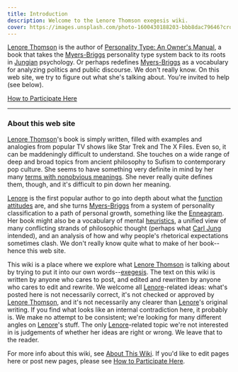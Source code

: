 ```yaml
---
title: Introduction
description: Welcome to the Lenore Thomson exegesis wiki.
cover: https://images.unsplash.com/photo-1600430188203-bbb8dac79646?crop=entropy&cs=srgb&fm=jpg&ixid=M3wxOTcwMjR8MHwxfHNlYXJjaHw5fHx0YXJvdHxlbnwwfHx8fDE3MzgwOTkzODB8MA&ixlib=rb-4.0.3&q=85
---
```


[Lenore Thomson](/wiki/people-and-systems/lenore-thomson) is the author of [Personality Type: An Owner's Manual](https://www.amazon.com/Personality-Type-Practical-Understanding-Yourself-ebook/dp/B00KLFBMKG), a book that takes the [Myers-Briggs](/wiki/people-and-systems/myers-briggs) personality type system back to its roots in [Jungian](/wiki/people-and-systems/carl-jung) psychology. Or perhaps redefines [Myers-Briggs](/wiki/people-and-systems/myers-briggs) as a vocabulary for analyzing politics and public discourse. We don't really know. On this web site, we try to figure out what she's talking about. You're invited to help (see below).

[How to Participate Here](/wiki/misc/how-to-participate-here-archive)

---

### About this web site

[Lenore Thomson](/wiki/people-and-systems/lenore-thomson)'s book is simply written, filled with examples and analogies from popular TV shows like Star Trek and The X Files. Even so, it can be maddeningly difficult to understand. She touches on a wide range of deep and broad topics from ancient philosophy to Sufism to contemporary pop culture. She seems to have something very definite in mind by her many [terms with nonobvious meanings](/wiki/our-difficulties/terms-with-nonobvious-meanings). She never really quite defines them, though, and it's difficult to pin down her meaning.

[Lenore](/wiki/people-and-systems/lenore-thomson) is the first popular author to go into depth about what the [function attitudes](/wiki/fundamentals/function-attitude) are, and she turns [Myers-Briggs](/wiki/people-and-systems/lenore-thomson) from a system of personality classification to a path of personal growth, something like the [Enneagram](https://en.wikipedia.org/wiki/Enneagram_of_Personality). Her book might also be a vocabulary of mental [heuristics](https://web.archive.org/web/20071215002147/http://greenlightwiki.com/heuristic), a unified view of many conflicting strands of philosophic thought (perhaps what [Carl Jung](/wiki/people-and-systems/carl-jung) intended), and an analysis of how and why people's rhetorical expectations sometimes clash. We don't really know quite what to make of her book--hence this web site.

This wiki is a place where we explore what [Lenore Thomson](/wiki/people-and-systems/lenore-thomson) is talking about by trying to put it into our own words--[exegesis](/wiki/fundamentals/exegesis). The text on this wiki is written by anyone who cares to post, and edited and rewritten by anyone who cares to edit and rewrite. We welcome all [Lenore](/wiki/people-and-systems/lenore-thomson)-related ideas: what's posted here is not necessarily correct, it's not checked or approved by [Lenore Thomson](/wiki/people-and-systems/lenore-thomson), and it's not necessarily any clearer than [Lenore](/wiki/people-and-systems/lenore-thomson)'s original writing. If you find what looks like an internal contradiction here, it probably is. We make no attempt to be consistent; we're looking for many different angles on [Lenore](/wiki/people-and-systems/lenore-thomson)'s stuff. The only [Lenore](/wiki/people-and-systems/lenore-thomson)-related topic we're not interested in is judgements of whether her ideas are right or wrong. We leave that to the reader.

For more info about this wiki, see [About This Wiki](/wiki/misc/about-this-wiki-archive). If you'd like to edit pages here or post new pages, please see [How to Participate Here](/wiki/misc/how-to-participate-here-archive).
